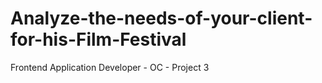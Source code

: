 # Analyze-the-needs-of-your-client-for-his-Film-Festival
Frontend Application Developer - OC - Project 3
